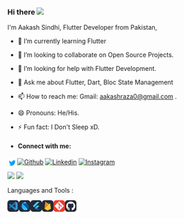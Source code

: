 ### Hi there <img src="https://media.giphy.com/media/hvRJCLFzcasrR4ia7z/giphy.gif" width="30px"> 


I'm Aakash Sindhi, Flutter Developer from Pakistan, 

- 🔭 I’m currently learning Flutter 
- 👯 I’m looking to collaborate on Open Source Projects.
- 🤔 I’m looking for help with Flutter Development.
- 💬 Ask me about Flutter, Dart, Bloc State Management
- 📫 How to reach me: Gmail: aakashraza0@gmail.com .
- 😄 Pronouns: He/His.
- ⚡ Fun fact: I Don't Sleep xD.

- <h4 align="left">Connect with me:</h4>
<a href="https://twitter.com/aakash-halepoto">
  <img align="left" alt="Aakash Sindhi's Twitter " width="22px" src="https://raw.githubusercontent.com/github/explore/80688e429a7d4ef2fca1e82350fe8e3517d3494d/topics/twitter/twitter.png" />
</a>
<!-- <a href="https://facebook.com/muhammad.osama.qureshi24/ ">
  <img align="left" alt="Muhammad Osama's FB " width="22px" src="https://i.pinimg.com/736x/ac/57/3b/ac573b439cde3dec8ca1c6739ae7f628.jpg" />
</a> -->

 [![Github](https://img.shields.io/badge/-Github-000?style=flat&logo=Github&logoColor=white)](https://github.com/aakash-halepoto)
[![Linkedin](https://img.shields.io/badge/-LinkedIn-blue?style=flat&logo=Linkedin&logoColor=white)](https://www.linkedin.com/in/aakash-halepoto/)
[![Instagram](https://img.shields.io/badge/-Instagram-c13584?style=flat&labelColor=c13584&logo=instagram&logoColor=white)](https://www.instagram.com/aakash-halepoto)





  <img src="https://visitor-badge.laobi.icu/badge?page_id=aakash-halepoto.aakash-halepoto&"  />






  <img width="48%" src="https://github-readme-streak-stats.herokuapp.com/?user=aakash-halepoto&theme=chartreuse-dark" />




Languages and Tools : 

<img align="left" alt="Visual Studio Code" width="26px" src="https://github.com/tandpfun/skill-icons/blob/main/icons/VSCode-Dark.svg" />
<img align="left" alt="Dart" width="26px" src="https://github.com/tandpfun/skill-icons/blob/main/icons/Dart-Dark.svg" />
<img align="left" alt="Flutter" width="26px" src="https://github.com/tandpfun/skill-icons/blob/main/icons/Flutter-Dark.svg" />
<img align="left" alt="Firebase" width="26px" src="https://github.com/tandpfun/skill-icons/blob/main/icons/Firebase-Dark.svg" />
<img align="left" alt="Git" width="26px" src="https://github.com/tandpfun/skill-icons/blob/main/icons/Git.svg" />
<img align="left" alt="GitHub" width="26px" src="https://github.com/tandpfun/skill-icons/blob/main/icons/Github-Dark.svg" />

